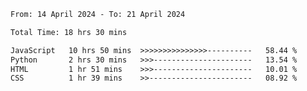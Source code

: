 <!--START_SECTION:waka-->

```txt
From: 14 April 2024 - To: 21 April 2024

Total Time: 18 hrs 30 mins

JavaScript   10 hrs 50 mins  >>>>>>>>>>>>>>>----------   58.44 %
Python       2 hrs 30 mins   >>>----------------------   13.54 %
HTML         1 hr 51 mins    >>>----------------------   10.01 %
CSS          1 hr 39 mins    >>-----------------------   08.92 %
```

<!--END_SECTION:waka-->
